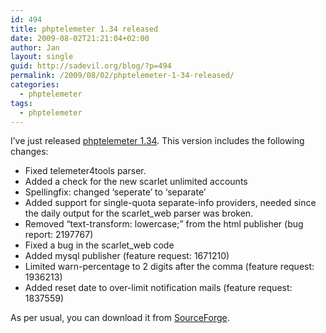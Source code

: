 ```yaml
---
id: 494
title: phptelemeter 1.34 released
date: 2009-08-02T21:21:04+02:00
author: Jan
layout: single
guid: http://sadevil.org/blog/?p=494
permalink: /2009/08/02/phptelemeter-1-34-released/
categories:
  - phptelemeter
tags:
  - phptelemeter
---
```

I&#8217;ve just released <a HREF="http://phptelemeter.kcore.org/" TARGET="_blank">phptelemeter 1.34</a>. This version includes the following changes:

  * Fixed telemeter4tools parser.
  * Added a check for the new scarlet unlimited accounts
  * Spellingfix: changed &#8216;seperate&#8217; to &#8216;separate&#8217;
  * Added support for single-quota separate-info providers, needed since the daily output for the scarlet_web parser was broken. 
  * Removed &#8220;text-transform: lowercase;&#8221; from the html publisher (bug report: 2197767)
  * Fixed a bug in the scarlet_web code
  * Added mysql publisher (feature request: 1671210)
  * Limited warn-percentage to 2 digits after the comma (feature request: 1936213)
  * Added reset date to over-limit notification mails (feature request: 1837559)

As per usual, you can download it from <a HREF="http://sourceforge.net/projects/phptelemeter" TARGET="_blank">SourceForge</a>.